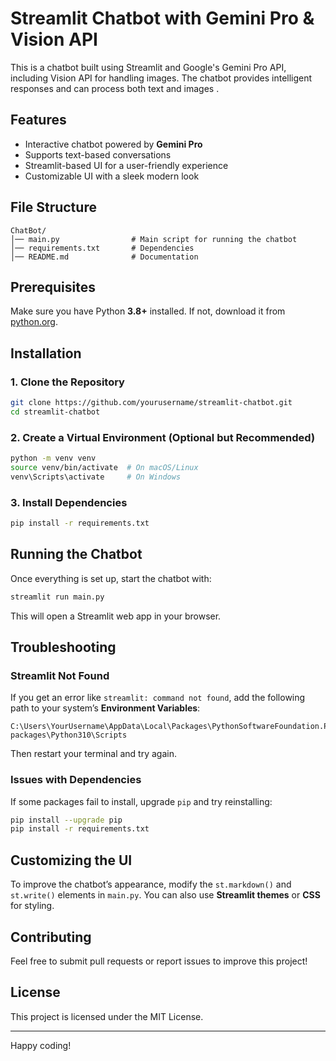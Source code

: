 # Streamlit Chatbot with Gemini Pro & Vision API

This is a chatbot built using Streamlit and Google's Gemini Pro API, including Vision API for handling images. The chatbot provides intelligent responses and can process both text and images .

## Features
- Interactive chatbot powered by **Gemini Pro**
- Supports text-based conversations
- Streamlit-based UI for a user-friendly experience
- Customizable UI with a sleek modern look

## File Structure
```
ChatBot/
│── main.py                # Main script for running the chatbot
│── requirements.txt       # Dependencies
│── README.md              # Documentation
```

## Prerequisites
Make sure you have Python **3.8+** installed. If not, download it from [python.org](https://www.python.org/downloads/).

## Installation
### 1. Clone the Repository
```bash
git clone https://github.com/yourusername/streamlit-chatbot.git
cd streamlit-chatbot
```

### 2. Create a Virtual Environment (Optional but Recommended)
```bash
python -m venv venv
source venv/bin/activate  # On macOS/Linux
venv\Scripts\activate     # On Windows
```

### 3. Install Dependencies
```bash
pip install -r requirements.txt
```

## Running the Chatbot
Once everything is set up, start the chatbot with:
```bash
streamlit run main.py
```
This will open a Streamlit web app in your browser.

## Troubleshooting
### Streamlit Not Found
If you get an error like `streamlit: command not found`, add the following path to your system’s **Environment Variables**:
```
C:\Users\YourUsername\AppData\Local\Packages\PythonSoftwareFoundation.Python.3.10_qbz5n2kfra8p0\LocalCache\local-packages\Python310\Scripts
```
Then restart your terminal and try again.

### Issues with Dependencies
If some packages fail to install, upgrade `pip` and try reinstalling:
```bash
pip install --upgrade pip
pip install -r requirements.txt
```

## Customizing the UI
To improve the chatbot’s appearance, modify the `st.markdown()` and `st.write()` elements in `main.py`. You can also use **Streamlit themes** or **CSS** for styling.

## Contributing
Feel free to submit pull requests or report issues to improve this project!

## License
This project is licensed under the MIT License.

---
Happy coding!

